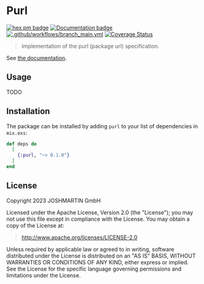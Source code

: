 # Purl

[![hex.pm badge](https://img.shields.io/badge/Package%20on%20hex.pm-informational)](https://hex.pm/packages/purl)
[![Documentation badge](https://img.shields.io/badge/Documentation-ff69b4)][docs]
[![.github/workflows/branch_main.yml](https://github.com/jshmrtn/purl/actions/workflows/branch_main.yml/badge.svg)](https://github.com/jshmrtn/purl/actions/workflows/branch_main.yml)
[![Coverage Status](https://coveralls.io/repos/github/jshmrtn/purl/badge.svg?branch=main)](https://coveralls.io/github/jshmrtn/purl?branch=main)

> Implementation of the purl (package url) specification.

See [the documentation][docs].

## Usage

TODO

## Installation

The package can be installed by adding `purl` to your list of dependencies in
`mix.exs`:

```elixir
def deps do
  [
    {:purl, "~> 0.1.0"}
  ]
end
```

## License

Copyright 2023 JOSHMARTIN GmbH

  Licensed under the Apache License, Version 2.0 (the "License");
  you may not use this file except in compliance with the License.
  You may obtain a copy of the License at:

  > <http://www.apache.org/licenses/LICENSE-2.0>

  Unless required by applicable law or agreed to in writing, software
  distributed under the License is distributed on an "AS IS" BASIS,
  WITHOUT WARRANTIES OR CONDITIONS OF ANY KIND, either express or implied.
  See the License for the specific language governing permissions and
  limitations under the License.

[docs]: https://hexdocs.pm/purl
